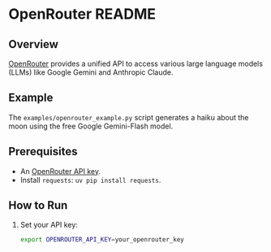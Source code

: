  # OpenRouter README

## Overview
[OpenRouter](https://openrouter.ai) provides a unified API to access various large language models (LLMs) like Google Gemini and Anthropic Claude.

## Example
The `examples/openrouter_example.py` script generates a haiku about the moon using the free Google Gemini-Flash model.

## Prerequisites
- An [OpenRouter API key](https://openrouter.ai/keys).
- Install `requests`: `uv pip install requests`.

## How to Run
1. Set your API key:
   ```bash
   export OPENROUTER_API_KEY=your_openrouter_key